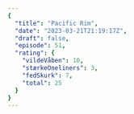 ```yaml
---
{
  "title": "Pacific Rim",
  "date": "2023-03-21T21:19:17Z",
  "draft": false,
  "episode": 51,
  "rating": {
    "vildeVåben": 10,
    "stærkeOneliners": 3,
    "fedSkurk": 7,
    "total": 25
  }
}
---
```


